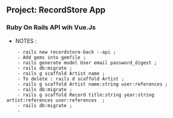 ## Project: RecordStore App

### Ruby On Rails API wih Vue.Js







* NOTES :
```
    - rails new recordstore-back --api ;
    - Add gems into gemfile ;
    - rails generate model User email password_digest ;
    - rails db:migrate ;
    - rails g scaffold Artist name ;
    - To delete : rails d scaffold Artist ;
    - rails g scaffold Artist name:string user:references ;
    - rails db:migrate ;
    - rails g scaffold Record title:string year:string artist:references user:references  ;
    - rails db:migrate ;
    - 

```